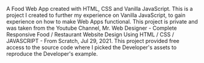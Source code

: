 A Food Web App created with HTML, CSS and Vanilla JavaScript.
This is a project I created to further my experience on Vanilla JavaScript, to gain experience on how to make Web Apps functional.
This project is private and was taken from the Youtube Channel, Mr. Web Designer - Complete Responsive Food / Restaurant Website Design Using HTML / CSS / JAVASCRIPT - From Scratch, Jul 29, 2021.
This project provided free access to the source code where I picked the Developer's assets to reproduce the Developer's example.
